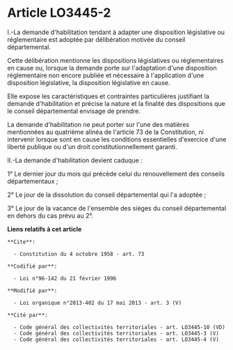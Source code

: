 # Article LO3445-2

I.-La demande d'habilitation tendant à adapter une disposition législative ou réglementaire est adoptée par délibération
motivée du conseil départemental. 

Cette délibération mentionne les dispositions législatives ou réglementaires en cause ou, lorsque la demande porte sur
l'adaptation d'une disposition réglementaire non encore publiée et nécessaire à l'application d'une disposition législative,
la disposition législative en cause. 

Elle expose les caractéristiques et contraintes particulières justifiant la demande d'habilitation et précise la nature et la
finalité des dispositions que le conseil départemental envisage de prendre. 

La demande d'habilitation ne peut porter sur l'une des matières mentionnées au quatrième alinéa de l'article 73 de la
Constitution, ni intervenir lorsque sont en cause les conditions essentielles d'exercice d'une liberté publique ou d'un droit
constitutionnellement garanti. 

II.-La demande d'habilitation devient caduque : 

1° Le dernier jour du mois qui précède celui du renouvellement des conseils départementaux ; 

2° Le jour de la dissolution du conseil départemental qui l'a adoptée ; 

3° Le jour de la vacance de l'ensemble des sièges du conseil départemental en dehors du cas prévu au 2°.

**Liens relatifs à cet article**

	**Cite**:

	  - Constitution du 4 octobre 1958 - art. 73

	**Codifié par**:

	  - Loi n°96-142 du 21 février 1996

	**Modifié par**:

	  - Loi organique n°2013-402 du 17 mai 2013 - art. 3 (V)

	**Cité par**:

	  - Code général des collectivités territoriales - art. LO3445-10 (VD)
	  - Code général des collectivités territoriales - art. LO3445-3 (V)
	  - Code général des collectivités territoriales - art. LO3445-4 (V)
